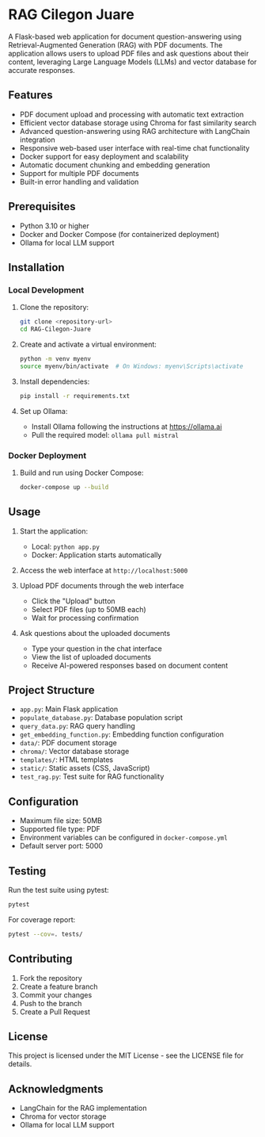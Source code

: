 # RAG Cilegon Juare

A Flask-based web application for document question-answering using Retrieval-Augmented Generation (RAG) with PDF documents. The application allows users to upload PDF files and ask questions about their content, leveraging Large Language Models (LLMs) and vector database for accurate responses.

## Features

- PDF document upload and processing with automatic text extraction
- Efficient vector database storage using Chroma for fast similarity search
- Advanced question-answering using RAG architecture with LangChain integration
- Responsive web-based user interface with real-time chat functionality
- Docker support for easy deployment and scalability
- Automatic document chunking and embedding generation
- Support for multiple PDF documents
- Built-in error handling and validation

## Prerequisites

- Python 3.10 or higher
- Docker and Docker Compose (for containerized deployment)
- Ollama for local LLM support

## Installation

### Local Development

1. Clone the repository:
   ```bash
   git clone <repository-url>
   cd RAG-Cilegon-Juare
   ```

2. Create and activate a virtual environment:
   ```bash
   python -m venv myenv
   source myenv/bin/activate  # On Windows: myenv\Scripts\activate
   ```

3. Install dependencies:
   ```bash
   pip install -r requirements.txt
   ```

4. Set up Ollama:
   - Install Ollama following the instructions at https://ollama.ai
   - Pull the required model: `ollama pull mistral`

### Docker Deployment

1. Build and run using Docker Compose:
   ```bash
   docker-compose up --build
   ```

## Usage

1. Start the application:
   - Local: `python app.py`
   - Docker: Application starts automatically

2. Access the web interface at `http://localhost:5000`

3. Upload PDF documents through the web interface
   - Click the "Upload" button
   - Select PDF files (up to 50MB each)
   - Wait for processing confirmation

4. Ask questions about the uploaded documents
   - Type your question in the chat interface
   - View the list of uploaded documents
   - Receive AI-powered responses based on document content

## Project Structure

- `app.py`: Main Flask application
- `populate_database.py`: Database population script
- `query_data.py`: RAG query handling
- `get_embedding_function.py`: Embedding function configuration
- `data/`: PDF document storage
- `chroma/`: Vector database storage
- `templates/`: HTML templates
- `static/`: Static assets (CSS, JavaScript)
- `test_rag.py`: Test suite for RAG functionality

## Configuration

- Maximum file size: 50MB
- Supported file type: PDF
- Environment variables can be configured in `docker-compose.yml`
- Default server port: 5000

## Testing

Run the test suite using pytest:

```bash
pytest
```

For coverage report:

```bash
pytest --cov=. tests/
```

## Contributing

1. Fork the repository
2. Create a feature branch
3. Commit your changes
4. Push to the branch
5. Create a Pull Request

## License

This project is licensed under the MIT License - see the LICENSE file for details.

## Acknowledgments

- LangChain for the RAG implementation
- Chroma for vector storage
- Ollama for local LLM support
